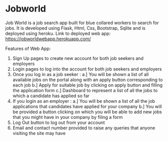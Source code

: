 # Jobworld
Job World is a job search app built for blue collared workers to search for jobs.
It is developed using Flask, Html, Css, Bootstrap, Sqlite and is deployed using heroku.
Link to deployed web app: https://jobworldwebapp.herokuapp.com/

Features of Web App:
1. Sign Up pages to create new account for both job seekers and employers
2. Login pages to log into the account for both job seekers and employers
3. Once you log in as a job seeker :
     a.] You will be shown a list of all available jobs on the portal along with an apply button corresponding to each job
     b.] Apply for suitable job by clicking on apply button and filling the application form
     c.] Dashboard to represent a list of all the jobs to which a candidate has applied so far
4. If you login as an employer :
     a.] You will be shown a list of all the job applications that candidates have applied for your company
     b.] You will be provided a button clicking on which you will be able to add new jobs that you might have in your company by filing a form
5. Log Out button to log out from your account
6. Email and contact number provided to raise any queries that anyone visiting the site may have
